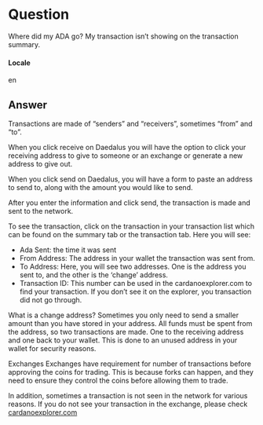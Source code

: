 # Question
Where did my ADA go? My transaction isn’t showing on the transaction summary.
#### Locale
en
## Answer
Transactions are made of “senders” and “receivers”, sometimes “from” and “to”.

When you click receive on Daedalus you will have the option to click your receiving address to give to someone or an exchange or generate a new address to give out.

When you click send on Daedalus, you will have a form to paste an address to send to, along with the amount you would like to send.

After you enter the information and click send, the transaction is made and sent to the network.

To see the transaction, click on the transaction in your transaction list which can be found on the summary tab or the transaction tab. Here you will see:

- Ada Sent: the time it was sent
- From Address: The address in your wallet the transaction was sent from.
- To Address: Here, you will see two addresses. One is the address you sent to, and the other is the ‘change’ address. 
- Transaction ID: This number can be used in the cardanoexplorer.com to find your transaction. If you don’t see it on the explorer, you transaction did not go through.

What is a change address?
Sometimes you only need to send a smaller amount than you have stored in your address. All funds must be spent from the address, so two transactions are made. One to the receiving address and one back to your wallet. This is done to an unused address in your wallet for security reasons. 

Exchanges
Exchanges have requirement for number of transactions before approving the coins for trading. This is because forks can happen, and they need to ensure they control the coins before allowing them to trade.

In addition, sometimes a transaction is not seen in the network for various reasons. If you do not see your transaction in the exchange, please check [cardanoexplorer.com](https://cardanoexplorer.com)